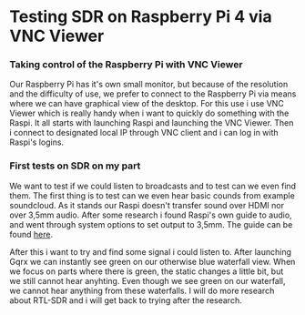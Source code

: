 # Testing SDR on Raspberry Pi 4 via VNC Viewer

### Taking control of the Raspberry Pi with VNC Viewer

Our Raspberry Pi has it's own small monitor, but because of the resolution and the difficulty of use, we prefer to connect to the Raspberry Pi via means where we can have graphical view of the desktop. 
For this use i use VNC Viewer which is really handy when i want to quickly do something with the Raspi. It all starts with launching Raspi and launching the VNC Viewer. Then i connect to designated local IP through VNC client and i can log in with Raspi's logins.

### First tests on SDR on my part

We want to test if we could listen to broadcasts and to test can we even find them. The first thing is to test can we even hear basic counds from example soundcloud.
As it stands our Raspi doesn't transfer sound over HDMI nor over 3,5mm audio. After some research i found Raspi's own guide to audio, and went through system options to set output to 3,5mm. 
The guide can be found [here](https://www.raspberrypi.org/documentation/configuration/audio-config.md#:~:text=The%20Raspberry%20Pi%20has%20up,present%2C%20and%20a%20headphone%20jack.&text=If%20your%20HDMI%20monitor%20or,plugged%20into%20the%20headphone%20jack).

After this i want to try and find some signal i could listen to. After launching Gqrx we can instantly see green on our otherwise blue waterfall view. When we focus on parts where there is green, the static changes a little bit, but we still cannot hear anyhting.
Even though we see green on our waterfall, we cannot hear anything from these waterfalls. I will do more research about RTL-SDR and i will get back to trying after the research.


